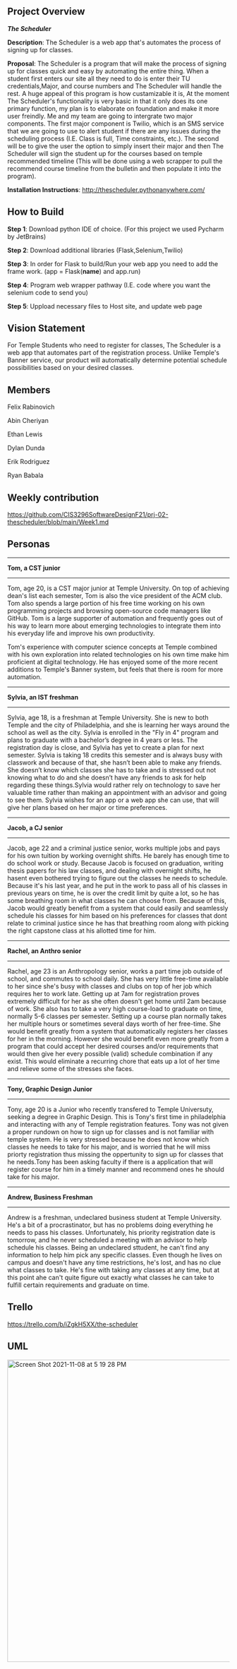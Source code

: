 ## Project Overview ##

_**The Scheduler**_

**Description**: The Scheduler is a web app that's automates the process of signing up for classes.

**Proposal**: The Scheduler is a program that will make the process of signing up for classes quick and easy by automating the entire thing. When a student first enters our site 
all they need to do is enter their TU credentials,Major, and course numbers and The Scheduler will handle the rest. A huge appeal of this program is how custamizable it is, At 
the moment The Scheduler's functionality is very basic in that it only does its one primary function, my plan is to elaborate on foundation and make it more user freindly. Me 
and my team are going to intergrate two major components. The first major component is Twilio, which is an SMS service that we are going to use to alert student if there are any 
issues during the scheduling process (I.E. Class is full, Time constraints, etc.). The second will be to give the user the option to simply insert their major and then The 
Scheduler will sign the student up for the courses based on temple recommended timeline (This will be done using a web scrapper to pull the recommend course timeline from the 
bulletin and then populate it into the program).

**Installation Instructions**: http://thescheduler.pythonanywhere.com/

## How to Build ##

**Step 1**: Download python IDE of choice. (For this project we used Pycharm by JetBrains)

**Step 2**: Download additional libraries (Flask,Selenium,Twilio)

**Step 3**: In order for Flask to build/Run your web app you need to add the frame work. (app = Flask(__name__) and app.run)

**Step 4**: Program web wrapper pathway (I.E. code where you want the selenium code to send you)

**Step 5**: Uppload necessary files to Host site, and update web page

## Vision Statement ##


For Temple Students who need to register for classes, The Scheduler is a web app that automates part of the registration process. Unlike Temple's Banner service, our product will automatically determine potential schedule possibilities based on your desired classes.


## Members ##

Felix Rabinovich 

Abin Cheriyan

Ethan Lewis

Dylan Dunda

Erik Rodriguez

Ryan Babala


## Weekly contribution ##

https://github.com/CIS3296SoftwareDesignF21/prj-02-thescheduler/blob/main/Week1.md

## Personas ##

***

**Tom, a CST junior**

***

Tom, age 20, is a CST major junior at Temple University. On top of achieving dean's list each semester, Tom is also the vice president of the ACM club. Tom also spends a large portion of his free time working on his own programming projects and browsing open-source code managers like GitHub. Tom is a large supporter of automation and frequently goes out of his way to learn more about emerging technologies to integrate them into his everyday life and improve his own productivity.

Tom's experience with computer science concepts at Temple combined with his own exploration into related technologies on his own time make him proficient at digital technology. He has enjoyed some of the more recent additions to Temple's Banner system, but feels that there is room for more automation.

***

**Sylvia, an IST freshman**
***

Sylvia, age 18, is a freshman at Temple University. She is new to both Temple and the city of Philadelphia, and she is learning her ways around the school as well as the city. Sylvia is enrolled in the "Fly in 4" program and plans to graduate with a bachelor’s degree in 4 years or less. The registration day is close, and Sylvia has yet to create a plan for next semester. Sylvia is taking 18 credits this semester and is always busy with classwork and because of that, she hasn’t been able to make any friends. She doesn’t know which classes she has to take and is stressed out not knowing what to do and she doesn’t have any friends to ask for help regarding these things.Sylvia would rather rely on technology to save her valuable time rather than making an appointment with an advisor and going to see them. Sylvia wishes for an app or a web app she can use, that will give her plans based on her major or time preferences.

***
**Jacob, a CJ senior**
***

Jacob, age 22 and a criminal justice senior, works multiple jobs and pays for his own tuition by working overnight shifts. He barely has enough time to do school work or study. Because Jacob is focused on graduation, writing thesis papers for his law classes, and dealing with overnight shifts, he hasent even bothered trying to figure out the classes he needs to schedule. Because it's his last year, and he put in the work to pass all of his classes in previous years on time, he is over the credit limit by quite a lot, so he has some breathing room in what classes he can choose from. Because of this, Jacob would greatly benefit from a system that could easily and seamlessly schedule his classes for him based on his preferences for classes  that dont relate to criminal justice since he has that breathing room along with picking the right capstone class at his allotted time for him.


***
**Rachel, an Anthro senior**
***

Rachel, age 23 is an Anthropology senior, works a part time job outside of school, and commutes to school daily. She has very little free-time available to her since she's busy with classes  and clubs on top of her job which requires her to work late. Getting up at 7am for registration proves extremely difficult for her as she often doesn't get home until 2am because of work. She also has to take a very high course-load to graduate on time, normally 5-6 classes per semester. Setting up a course plan normally takes her multiple hours or sometimes several days worth of her free-time. She would benefit greatly from a system that automatically registers her classes for her in the morning. However she would benefit even more greatly from a program that could accept her desired courses and/or requirements that would then give her every possible (valid) schedule combination if any exist. This would eliminate a recurring chore that eats up a lot of her time and relieve some of the stresses she faces.


***
**Tony, Graphic Design Junior**
***

Tony, age 20 is a Junior who recently transfered to Temple Universuty, seeking a degree in Graphic Design.
This is Tony's first time in philadelphia and interacting with any of Temple registration features. Tony was not given a proper rundown 
on how to sign up for classes and is not familiar with temple system. He is very stressed because he does not know which classes he needs to 
take for his major, and is worried that he will miss priorty registration thus missing the oppertunity to sign up for classes that he 
needs.Tony has been asking faculty if there is a application that will register course for him in a timely manner and recommend ones he 
should take for his major. 

***
**Andrew, Business Freshman**
***

Andrew is a freshman, undeclared business student at Temple University. He's a bit of a procrastinator, but has no problems doing everything he needs to pass his classes. Unfortunately, his priority registration date is tomorrow, and he never scheduled a meeting with an advisor to help schedule his classes. Being an undeclared sttudent, he can't find any information to help him pick any specific classes. Even though he lives on campus and doesn't have any time restrictions, he's lost, and has no clue what classes to take. He's fine with taking any classes at any time, but at this point ahe can't quite figure out exactly what classes he can take to fulfill certain requirements and graduate on time.

## Trello ##
https://trello.com/b/iZgkH5XX/the-scheduler

## UML ##
<img width="685" alt="Screen Shot 2021-11-08 at 5 19 28 PM" src="https://user-images.githubusercontent.com/70286610/140864420-ce032519-26e1-4d51-b60a-a051fcff0269.png">


